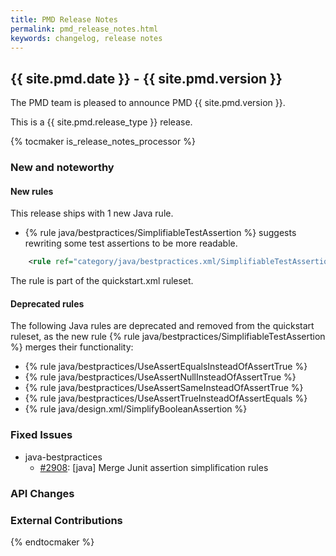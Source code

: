 ```yaml
---
title: PMD Release Notes
permalink: pmd_release_notes.html
keywords: changelog, release notes
---
```


## {{ site.pmd.date }} - {{ site.pmd.version }}

The PMD team is pleased to announce PMD {{ site.pmd.version }}.

This is a {{ site.pmd.release_type }} release.

{% tocmaker is_release_notes_processor %}

### New and noteworthy

#### New rules

This release ships with 1 new Java rule.

*   {% rule java/bestpractices/SimplifiableTestAssertion %} suggests rewriting
    some test assertions to be more readable.
```xml
    <rule ref="category/java/bestpractices.xml/SimplifiableTestAssertion" />
```

   The rule is part of the quickstart.xml ruleset.

#### Deprecated rules

The following Java rules are deprecated and removed from the quickstart ruleset,
 as the new rule {% rule java/bestpractices/SimplifiableTestAssertion %} merges
 their functionality:
* {% rule java/bestpractices/UseAssertEqualsInsteadOfAssertTrue %}
* {% rule java/bestpractices/UseAssertNullInsteadOfAssertTrue %}
* {% rule java/bestpractices/UseAssertSameInsteadOfAssertTrue %}
* {% rule java/bestpractices/UseAssertTrueInsteadOfAssertEquals %}
* {% rule java/design.xml/SimplifyBooleanAssertion %}

### Fixed Issues

*   java-bestpractices
    *   [#2908](https://github.com/pmd/pmd/issues/2908): \[java] Merge Junit assertion simplification rules

### API Changes

### External Contributions

{% endtocmaker %}

